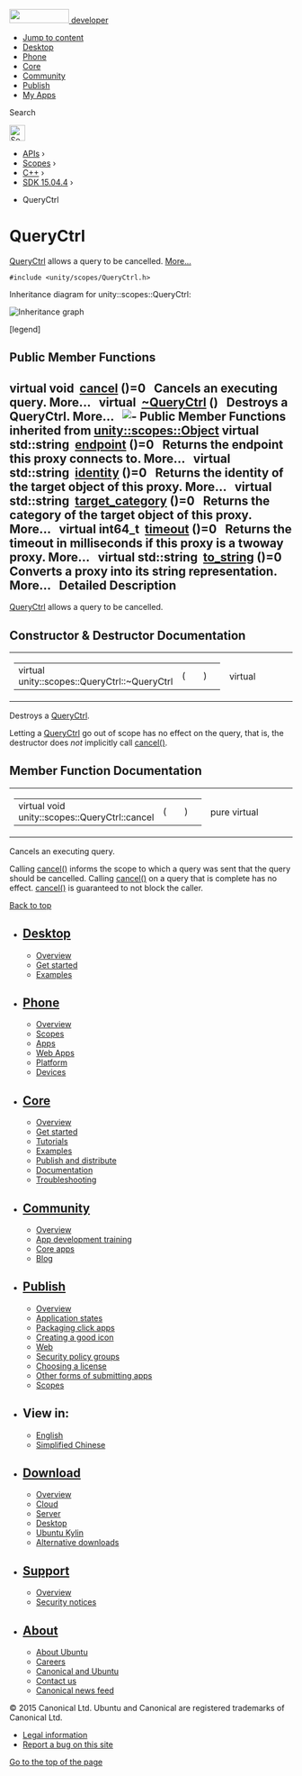 <a href="https://developer.ubuntu.com/" class="logo-ubuntu"><img src="https://developer.ubuntu.com/assets/sites/ubuntu/latest/u/img/logos/logo-ubuntu-orange.svg" width="106" height="25" /> <span>developer</span></a>

-   [Jump to content](index.html#main-content)
-   [Desktop](https://developer.ubuntu.com/en/desktop/)
-   [Phone](https://developer.ubuntu.com/en/phone/)
-   [Core](https://developer.ubuntu.com/core)
-   [Community](https://developer.ubuntu.com/en/community/)
-   [Publish](https://developer.ubuntu.com/en/publish/)
-   [My Apps](https://myapps.developer.ubuntu.com/)

Search

<img src="https://developer.ubuntu.com/assets/sites/ubuntu/latest/u/img/search-white.svg" alt="Search" height="28" />

-   [APIs](../../../../index.html) ›
-   [Scopes](../../../index.html) ›
-   [C++](../../index.html) ›
-   [SDK 15.04.4](../index.html) ›

<!-- -->

-   QueryCtrl

QueryCtrl
=========

<a href="index.html" class="el" title="QueryCtrl allows a query to be cancelled. ">QueryCtrl</a> allows a query to be cancelled. [More...](index.html#details)

`#include <unity/scopes/QueryCtrl.h>`

Inheritance diagram for unity::scopes::QueryCtrl:

![Inheritance graph](https://developer.ubuntu.com/static/devportal_uploaded/beb2673e-2584-4501-9133-e5ff9ad9ec5b-api/scopes/cpp/sdk-15.04.4/unity.scopes.QueryCtrl/classunity_1_1scopes_1_1_query_ctrl__inherit__graph.png)

<span class="legend">\[legend\]</span>

<span id="pub-methods"></span> Public Member Functions
------------------------------------------------------

virtual void 
<a href="index.html#a83e309fba452407f79365ba2645f4e4d" class="el">cancel</a> ()=0
 
Cancels an executing query. More...
 
virtual 
<a href="index.html#a041d668bdde675b264baf6b0c0df716b" class="el">~QueryCtrl</a> ()
 
Destroys a QueryCtrl. More...
 
![-](https://developer.ubuntu.com/static/devportal_uploaded/a88cc4f7-9d5d-441e-b8af-e22263918088-api/scopes/cpp/sdk-15.04.4/unity.scopes.QueryCtrl/closed.png) Public Member Functions inherited from <a href="../unity.scopes.Object/index.html" class="el">unity::scopes::Object</a>
virtual std::string 
<a href="../unity.scopes.Object/index.html#ad7618cc9d878c40b389361d4acd473ae" class="el">endpoint</a> ()=0
 
Returns the endpoint this proxy connects to. More...
 
virtual std::string 
<a href="../unity.scopes.Object/index.html#a1b55aea886f0a68cb8a578f7ee0b1cfd" class="el">identity</a> ()=0
 
Returns the identity of the target object of this proxy. More...
 
virtual std::string 
<a href="../unity.scopes.Object/index.html#a40a997516629df3dacca9742dbddd6cb" class="el">target_category</a> ()=0
 
Returns the category of the target object of this proxy. More...
 
virtual int64\_t 
<a href="../unity.scopes.Object/index.html#a41d9839f1e3cbcd6d8baee0736feccab" class="el">timeout</a> ()=0
 
Returns the timeout in milliseconds if this proxy is a twoway proxy. More...
 
virtual std::string 
<a href="../unity.scopes.Object/index.html#a9ae27e1f30dc755abcd796a1e8a25150" class="el">to_string</a> ()=0
 
Converts a proxy into its string representation. More...
 
<span id="details"></span>
Detailed Description
--------------------

<a href="index.html" class="el" title="QueryCtrl allows a query to be cancelled. ">QueryCtrl</a> allows a query to be cancelled.

Constructor & Destructor Documentation
--------------------------------------

<span id="a041d668bdde675b264baf6b0c0df716b" class="anchor"></span>
<table>
<colgroup>
<col width="50%" />
<col width="50%" />
</colgroup>
<tbody>
<tr class="odd">
<td><table>
<tbody>
<tr class="odd">
<td>virtual unity::scopes::QueryCtrl::~QueryCtrl</td>
<td>(</td>
<td></td>
<td>)</td>
<td></td>
</tr>
</tbody>
</table></td>
<td><span class="mlabels"><span class="mlabel">virtual</span></span></td>
</tr>
</tbody>
</table>

Destroys a <a href="index.html" class="el" title="QueryCtrl allows a query to be cancelled. ">QueryCtrl</a>.

Letting a <a href="index.html" class="el" title="QueryCtrl allows a query to be cancelled. ">QueryCtrl</a> go out of scope has no effect on the query, that is, the destructor does *not* implicitly call <a href="index.html#a83e309fba452407f79365ba2645f4e4d" class="el" title="Cancels an executing query. ">cancel()</a>.

Member Function Documentation
-----------------------------

<span id="a83e309fba452407f79365ba2645f4e4d" class="anchor"></span>
<table>
<colgroup>
<col width="50%" />
<col width="50%" />
</colgroup>
<tbody>
<tr class="odd">
<td><table>
<tbody>
<tr class="odd">
<td>virtual void unity::scopes::QueryCtrl::cancel</td>
<td>(</td>
<td></td>
<td>)</td>
<td></td>
</tr>
</tbody>
</table></td>
<td><span class="mlabels"><span class="mlabel">pure virtual</span></span></td>
</tr>
</tbody>
</table>

Cancels an executing query.

Calling <a href="index.html#a83e309fba452407f79365ba2645f4e4d" class="el" title="Cancels an executing query. ">cancel()</a> informs the scope to which a query was sent that the query should be cancelled. Calling <a href="index.html#a83e309fba452407f79365ba2645f4e4d" class="el" title="Cancels an executing query. ">cancel()</a> on a query that is complete has no effect. <a href="index.html#a83e309fba452407f79365ba2645f4e4d" class="el" title="Cancels an executing query. ">cancel()</a> is guaranteed to not block the caller.

[Back to top](index.html#)

-   [Desktop](https://developer.ubuntu.com/en/desktop/)
    ---------------------------------------------------

    -   [Overview](https://developer.ubuntu.com/en/desktop/)
    -   [Get started](http://snapcraft.io/?utm_source=developer.ubuntu.com&utm_medium=devportal&utm_term=snaps%20snapcraft%20desktop&utm_content=menu&utm_campaign=duc_snappers)
    -   [Examples](https://github.com/ubuntu/snappy-playpen)

-   [Phone](https://developer.ubuntu.com/en/phone/)
    -----------------------------------------------

    -   [Overview](https://developer.ubuntu.com/en/phone/)
    -   [Scopes](https://developer.ubuntu.com/en/phone/scopes/)
    -   [Apps](https://developer.ubuntu.com/en/phone/apps/)
    -   [Web Apps](https://developer.ubuntu.com/en/phone/web/)
    -   [Platform](https://developer.ubuntu.com/en/phone/platform/)
    -   [Devices](https://developer.ubuntu.com/en/phone/devices/)

-   [Core](https://developer.ubuntu.com/core)
    -----------------------------------------

    -   [Overview](https://developer.ubuntu.com/core)
    -   [Get started](https://developer.ubuntu.com/core/get-started)
    -   [Tutorials](https://developer.ubuntu.com/core/tutorials)
    -   [Examples](https://developer.ubuntu.com/core/examples)
    -   [Publish and distribute](https://developer.ubuntu.com/core/publish-and-distribute)
    -   [Documentation](https://developer.ubuntu.com/core/documentation)
    -   [Troubleshooting](https://developer.ubuntu.com/core/troubleshooting)

-   [Community](https://developer.ubuntu.com/en/community/)
    -------------------------------------------------------

    -   [Overview](https://developer.ubuntu.com/en/community/)
    -   [App development training](https://developer.ubuntu.com/en/community/training/)
    -   [Core apps](https://developer.ubuntu.com/en/community/core-apps/)
    -   [Blog](https://developer.ubuntu.com/en/community/blog/)

-   [Publish](https://developer.ubuntu.com/en/publish/)
    ---------------------------------------------------

    -   [Overview](https://developer.ubuntu.com/en/publish/)
    -   [Application states](https://developer.ubuntu.com/en/publish/application-states/)
    -   [Packaging click apps](https://developer.ubuntu.com/en/publish/packaging-click-apps/)
    -   [Creating a good icon](https://developer.ubuntu.com/en/publish/creating-a-good-icon/)
    -   [Web](https://developer.ubuntu.com/en/publish/web/)
    -   [Security policy groups](https://developer.ubuntu.com/en/publish/security-policy-groups/)
    -   [Choosing a license](https://developer.ubuntu.com/en/publish/choosing-a-license/)
    -   [Other forms of submitting apps](https://developer.ubuntu.com/en/publish/other-forms-of-submitting-apps/)
    -   [Scopes](https://developer.ubuntu.com/en/publish/scopes/)

-   View in:
    --------

    -   [English](index.html "Change to language: English")
    -   [Simplified Chinese](index.html "Change to language: Simplified Chinese")

-   [Download](http://ubuntu.com/download/)
    ---------------------------------------

    -   [Overview](http://ubuntu.com/download)
    -   [Cloud](http://ubuntu.com/download/cloud)
    -   [Server](http://ubuntu.com/download/server)
    -   [Desktop](http://ubuntu.com/download/desktop)
    -   [Ubuntu Kylin](http://ubuntu.com/download/ubuntu-kylin)
    -   [Alternative downloads](http://ubuntu.com/download/alternative-downloads)

-   [Support](http://ubuntu.com/support/)
    -------------------------------------

    -   [Overview](http://ubuntu.com/support)
    -   [Security notices](http://www.ubuntu.com/usn/)

-   [About](http://ubuntu.com/about/)
    ---------------------------------

    -   [About Ubuntu](http://ubuntu.com/about/about-ubuntu)
    -   [Careers](http://www.canonical.com/careers)
    -   [Canonical and Ubuntu](http://ubuntu.com/about/canonical-and-ubuntu)
    -   [Contact us](http://ubuntu.com/about/contact-us)
    -   [Canonical news feed](http://insights.ubuntu.com/feed/)

© 2015 Canonical Ltd. Ubuntu and Canonical are registered trademarks of Canonical Ltd.

-   [Legal information](http://www.ubuntu.com/legal)
-   [Report a bug on this site](https://bugs.launchpad.net/developer-ubuntu-com/)

<span class="accessibility-aid">[Go to the top of the page](index.html#)</span>

